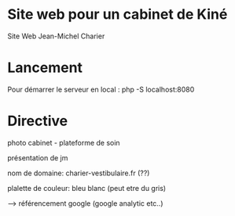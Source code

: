 # Site web pour un cabinet de Kiné
Site Web Jean-Michel Charier
# Lancement
Pour démarrer le serveur en local : php -S localhost:8080
# Directive

photo cabinet - plateforme de soin

présentation de jm

nom de domaine: charier-vestibulaire.fr (??)

plalette de couleur: bleu blanc (peut etre du gris)

--> référencement google (google analytic etc..) 

